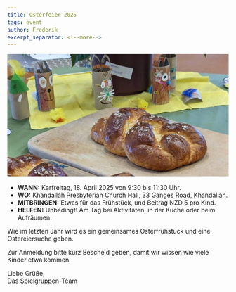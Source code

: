 ```yaml
---
title: Osterfeier 2025
tags: event
author: Frederik
excerpt_separator: <!--more-->
---
```

![Easter baking and decorations](/assets/posts/ostern_2025.png)

- **WANN:** Karfreitag, 18. April 2025 von 9:30 bis 11:30 Uhr.
- **WO:** Khandallah Presbyterian Church Hall, 33 Ganges Road, Khandallah.
- **MITBRINGEN:** Etwas für das Frühstück, und Beitrag NZD 5 pro Kind.
- **HELFEN:** Unbedingt! Am Tag bei Aktivitäten, in der Küche oder beim Aufräumen.

Wie im letzten Jahr wird es ein gemeinsames Osterfrühstück und eine Ostereiersuche geben.

Zur Anmeldung bitte kurz Bescheid geben, damit wir wissen wie viele Kinder etwa kommen.

<!--more-->
Liebe Grüße,  
Das Spielgruppen-Team